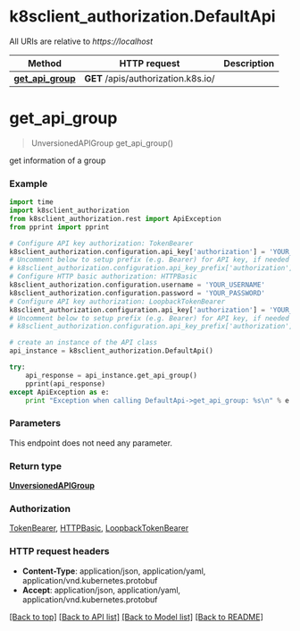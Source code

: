 # k8sclient_authorization.DefaultApi

All URIs are relative to *https://localhost*

Method | HTTP request | Description
------------- | ------------- | -------------
[**get_api_group**](DefaultApi.md#get_api_group) | **GET** /apis/authorization.k8s.io/ | 


# **get_api_group**
> UnversionedAPIGroup get_api_group()



get information of a group

### Example 
```python
import time
import k8sclient_authorization
from k8sclient_authorization.rest import ApiException
from pprint import pprint

# Configure API key authorization: TokenBearer
k8sclient_authorization.configuration.api_key['authorization'] = 'YOUR_API_KEY'
# Uncomment below to setup prefix (e.g. Bearer) for API key, if needed
# k8sclient_authorization.configuration.api_key_prefix['authorization'] = 'Bearer'
# Configure HTTP basic authorization: HTTPBasic
k8sclient_authorization.configuration.username = 'YOUR_USERNAME'
k8sclient_authorization.configuration.password = 'YOUR_PASSWORD'
# Configure API key authorization: LoopbackTokenBearer
k8sclient_authorization.configuration.api_key['authorization'] = 'YOUR_API_KEY'
# Uncomment below to setup prefix (e.g. Bearer) for API key, if needed
# k8sclient_authorization.configuration.api_key_prefix['authorization'] = 'Bearer'

# create an instance of the API class
api_instance = k8sclient_authorization.DefaultApi()

try: 
    api_response = api_instance.get_api_group()
    pprint(api_response)
except ApiException as e:
    print "Exception when calling DefaultApi->get_api_group: %s\n" % e
```

### Parameters
This endpoint does not need any parameter.

### Return type

[**UnversionedAPIGroup**](UnversionedAPIGroup.md)

### Authorization

[TokenBearer](../README.md#TokenBearer), [HTTPBasic](../README.md#HTTPBasic), [LoopbackTokenBearer](../README.md#LoopbackTokenBearer)

### HTTP request headers

 - **Content-Type**: application/json, application/yaml, application/vnd.kubernetes.protobuf
 - **Accept**: application/json, application/yaml, application/vnd.kubernetes.protobuf

[[Back to top]](#) [[Back to API list]](../README.md#documentation-for-api-endpoints) [[Back to Model list]](../README.md#documentation-for-models) [[Back to README]](../README.md)

